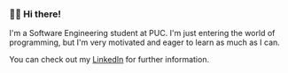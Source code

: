 ### __✌🏼 Hi there!__

I'm a Software Engineering student at PUC. I'm just entering the world of programming, but I'm very motivated and eager to learn as much as I can.

You can check out my [LinkedIn](https://www.linkedin.com/in/sebasti%C3%A1n-passi-mu%C3%B1oz-0718351a1) for further information.